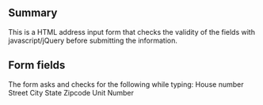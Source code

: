 ## Summary
This is a HTML address input form that checks the validity of the fields with javascript/jQuery before submitting the information.

## Form fields
The form asks and checks for the following while typing:
	House number
	Street
	City
	State
	Zipcode
	Unit Number
	

